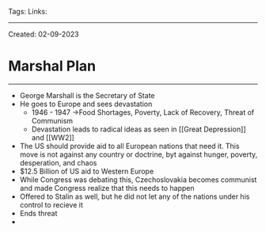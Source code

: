 Tags:
Links: 

---
Created: 02-09-2023
# Marshal Plan
---

- George Marshall is the Secretary of State
- He goes to Europe and sees devastation
	- 1946 - 1947 →Food Shortages, Poverty, Lack of Recovery, Threat of Communism
	- Devastation leads to radical ideas as seen in [[Great Depression]] and [[WW2]]
- The US should provide aid to all European nations that need it. This move is not against any country or doctrine, byt against hunger, poverty, desperation, and chaos
- $12.5 Billion of US aid to Western Europe
- While Congress was debating this, Czechoslovakia becomes communist and made Congress realize that this needs to happen
- Offered to Stalin as well, but he did not let any of the nations under his control to recieve it
- Ends threat
- 